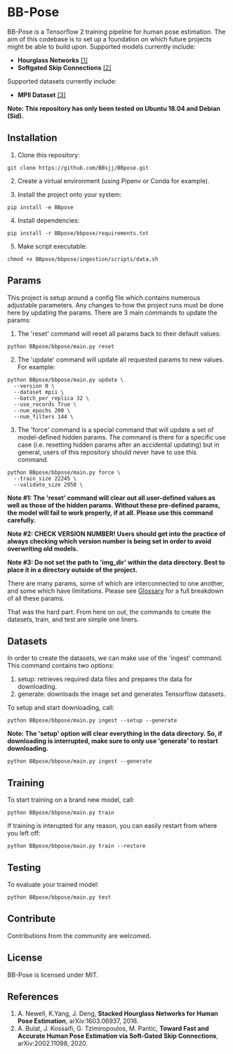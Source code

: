 # BB-Pose

BB-Pose is a Tensorflow 2 training pipeline for human pose estimation. The aim of this codebase is to set up a foundation on which future projects might be able to build upon. Supported models currently include:

  * **Hourglass Networks** [[1]](https://arxiv.org/abs/1603.06937)
  * **Softgated Skip Connections** [[2]](https://arxiv.org/abs/2002.11098)

Supported datasets currently include:
  * **MPII Dataset** [[3]](http://human-pose.mpi-inf.mpg.de/)
                                                                                
**Note: This repository has only been tested on Ubuntu 18.04 and Debian (Sid).**

## Installation

  1. Clone this repository:
  ```
  git clone https://github.com/BBsjj/BBpose.git 
  ```
  2. Create a virtual environment (using Pipenv or Conda for example).

  3. Install the project onto your system:
  ```
  pip install -e BBpose
  ```                                                               
  4. Install dependencies:
  ```
  pip install -r BBpose/bbpose/requirements.txt
  ```
  5. Make script executable: 
  ```
  chmod +x BBpose/bbpose/ingestion/scripts/data.sh        
  ```
    
## Params    

This project is setup around a config file which contains numerous adjustable parameters. Any changes to how the project runs must be done here by updating the params. There are 3 main commands to update the params:
  1. The 'reset' command will reset all params back to their default values:
  ```
  python BBpose/bbpose/main.py reset
  ```      
  2. The 'update' command will update all requested params to new values. For example:                 
  ```
  python BBpose/bbpose/main.py update \
    --version 0 \
    --dataset mpii \
    --batch_per_replica 32 \
    --use_records True \
    --num_epochs 200 \
    --num_filters 144 \
  ```
  3. The 'force' command is a special command that will update a set of model-defined hidden params. The command is there for a specific use case (i.e. resetting hidden params after an accidental updating) but in general, users of this repository should never have to use this command.
  ```
  python BBpose/bbpose/main.py force \
    --train_size 22245 \
    --validate_size 2958 \
  ```

**Note #1: The 'reset' command will clear out all user-defined values as well as those of the hidden params. Without these pre-defined params, the model will fail to work properly, if at all. Please use this command carefully.**

**Note #2: CHECK VERSION NUMBER! Users should get into the practice of always checking which version number is being set in order to avoid overwriting old models.**

**Note #3: Do not set the path to 'img_dir' within the data directory. Best to place it in a directory outside of the project.**

There are many params, some of which are interconnected to one another, and some which have limitations. Please see [Glossary](GLOSSARY.md) for a full breakdown of all these params.

That was the hard part. From here on out, the commands to create the datasets, train, and test are simple one liners.

## Datasets

In order to create the datasets, we can make use of the 'ingest' command. This command contains two options:
  1. setup: retrieves required data files and prepares the data for downloading.
  2. generate: downloads the image set and generates Tensorflow datasets.

To setup and start downloading, call:
```
python BBpose/bbpose/main.py ingest --setup --generate
```

**Note: The 'setup' option will clear everything in the data directory. So, if downloading is interrupted, make sure to only use 'generate' to restart downloading.**
```
python BBpose/bbpose/main.py ingest --generate
```

## Training

To start training on a brand new model, call:
```
python BBpose/bbpose/main.py train
```
If training is interupted for any reason, you can easily restart from where you left off:
```
python BBpose/bbpose/main.py train --restore
```

## Testing

To evaluate your trained model:
```
python BBpose/bbpose/main.py test
```

## Contribute

Contributions from the community are welcomed.

## License

BB-Pose is licensed under MIT.

## References

  1. A. Newell, K.Yang, J. Deng, **Stacked Hourglass Networks for Human Pose Estimation**, arXiv:1603.06937, 2016.
  2. A. Bulat, J. Kossaifi, G. Tzimiropoulos, M. Pantic, **Toward Fast and Accurate Human Pose Estimation via Soft-Gated Skip Connections**, arXiv:2002.11098, 2020.



